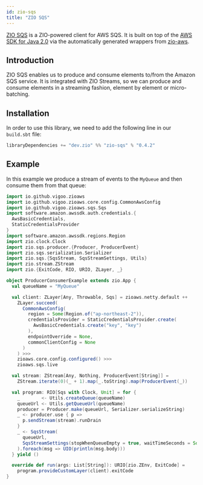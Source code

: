 ```yaml
---
id: zio-sqs
title: "ZIO SQS"
---
```


[ZIO SQS](https://github.com/zio/zio-sqs) is a ZIO-powered client for AWS SQS. It is built on top of the [AWS SDK for Java 2.0](https://docs.aws.amazon.com/sdk-for-java/v2/developer-guide/basics.html) via the automatically generated wrappers from [zio-aws](https://gaithub.com/vigoo/zio-aws).

## Introduction

ZIO SQS enables us to produce and consume elements to/from the Amazon SQS service. It is integrated with ZIO Streams, so we can produce and consume elements in a streaming fashion, element by element or micro-batching.

## Installation

In order to use this library, we need to add the following line in our `build.sbt` file:

```scala
libraryDependencies += "dev.zio" %% "zio-sqs" % "0.4.2"
```

## Example

In this example we produce a stream of events to the `MyQueue` and then consume them from that queue:

```scala
import io.github.vigoo.zioaws
import io.github.vigoo.zioaws.core.config.CommonAwsConfig
import io.github.vigoo.zioaws.sqs.Sqs
import software.amazon.awssdk.auth.credentials.{
  AwsBasicCredentials,
  StaticCredentialsProvider
}
import software.amazon.awssdk.regions.Region
import zio.clock.Clock
import zio.sqs.producer.{Producer, ProducerEvent}
import zio.sqs.serialization.Serializer
import zio.sqs.{SqsStream, SqsStreamSettings, Utils}
import zio.stream.ZStream
import zio.{ExitCode, RIO, URIO, ZLayer, _}

object ProducerConsumerExample extends zio.App {
  val queueName = "MyQueue"

  val client: ZLayer[Any, Throwable, Sqs] = zioaws.netty.default ++
    ZLayer.succeed(
      CommonAwsConfig(
        region = Some(Region.of("ap-northeast-2")),
        credentialsProvider = StaticCredentialsProvider.create(
          AwsBasicCredentials.create("key", "key")
        ),
        endpointOverride = None,
        commonClientConfig = None
      )
    ) >>>
    zioaws.core.config.configured() >>>
    zioaws.sqs.live

  val stream: ZStream[Any, Nothing, ProducerEvent[String]] =
    ZStream.iterate(0)(_ + 1).map(_.toString).map(ProducerEvent(_))

  val program: RIO[Sqs with Clock, Unit] = for {
    _        <- Utils.createQueue(queueName)
    queueUrl <- Utils.getQueueUrl(queueName)
    producer = Producer.make(queueUrl, Serializer.serializeString)
    _ <- producer.use { p =>
      p.sendStream(stream).runDrain
    }
    _ <- SqsStream(
      queueUrl,
      SqsStreamSettings(stopWhenQueueEmpty = true, waitTimeSeconds = Some(3))
    ).foreach(msg => UIO(println(msg.body)))
  } yield ()

  override def run(args: List[String]): URIO[zio.ZEnv, ExitCode] =
    program.provideCustomLayer(client).exitCode
}
```
